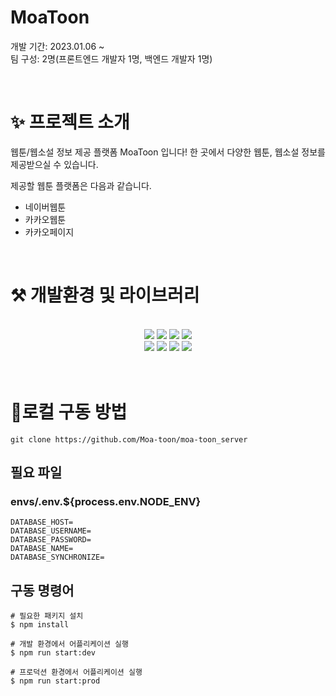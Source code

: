 # MoaToon

개발 기간: 2023.01.06 ~
<br />
팀 구성: 2명(프론트엔드 개발자 1명, 백엔드 개발자 1명)

<br/>

# ✨ 프로젝트 소개

웹툰/웹소설 정보 제공 플랫폼 MoaToon 입니다!
한 곳에서 다양한 웹툰, 웹소설 정보를 제공받으실 수 있습니다.

제공할 웹툰 플랫폼은 다음과 같습니다.

- 네이버웹툰
- 카카오웹툰
- 카카오페이지

<br/>

# ⚒️ 개발환경 및 라이브러리

<br />

<div align="center">
  <img src="https://img.shields.io/badge/TypeScript-3178C6?style=flat-square&logo=typescript&logoColor=white"/>
  <img src="https://img.shields.io/badge/Node.js-339933?style=flat-square&logo=Node.js&logoColor=white"/>
  <img src="https://img.shields.io/badge/NestJS-E0234E?style=flat-square&logo=NestJS&logoColor=white"/>
  <img src="https://img.shields.io/badge/TypeORM-FF4716?style=flat-square&logo=%20Actions&logoColor=white"/><br>
  <img src="https://img.shields.io/badge/MySQL-4479A1?style=flat-square&logo=MySQL&logoColor=white"/>
  <img src="https://img.shields.io/badge/github action-2671E5?style=flat-square&logo=GitHub%20Actions&logoColor=white"/>
  <img src="https://img.shields.io/badge/NGINX-009639?style=flat-square&logo=NGINX&logoColor=white">
  <img src="https://img.shields.io/badge/Docker-2496ED?style=flat-square&logo=Docker&logoColor=white">
</div>

<br/>
<br>

# 🎁로컬 구동 방법

```
git clone https://github.com/Moa-toon/moa-toon_server
```

## 필요 파일

### envs/.env.${process.env.NODE_ENV}

```
DATABASE_HOST=
DATABASE_USERNAME=
DATABASE_PASSWORD=
DATABASE_NAME=
DATABASE_SYNCHRONIZE=
```

## 구동 명령어

```
# 필요한 패키지 설치
$ npm install

# 개발 환경에서 어플리케이션 실행
$ npm run start:dev

# 프로덕션 환경에서 어플리케이션 실행
$ npm run start:prod
```
